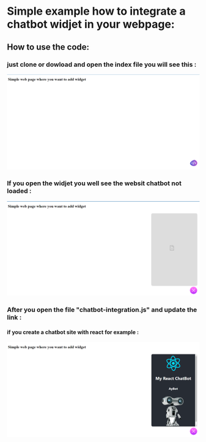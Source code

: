 # Simple example how to integrate a chatbot widjet in your webpage:

## How to use the code:
### just clone or dowload and open the index file you will see this :

![Example Image](./screenshot_20230513_104609.png)

### If you open the widjet you well see the websit chatbot not loaded :

![Example Image](./screenshot_20230513_104707.png)

### After you open the file "chatbot-integration.js" and update the link :
#### if you create a chatbot site with react for example :

![Example Image](./screenshot_20230513_105807.png)

